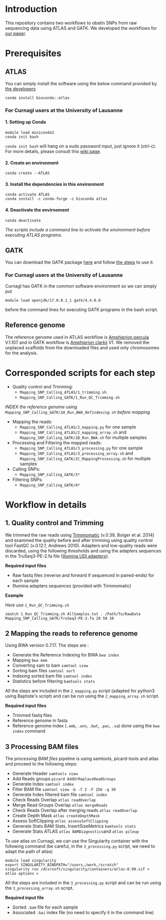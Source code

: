 # Introduction
This repository contains two workflows to obatin SNPs from raw sequencing data using ATLAS and GATK. We developed the workflows for [our paper](https://doi.org/10.1101/2024.03.10.584293).

# Prerequisites
## ATLAS
You can simply install the software using the below command provided by [the developers](https://anaconda.org/bioconda/atlas)
```shell
conda install bioconda::atlas
```
### For Curnagl users at the University of Lausanne
#### 1. Setting up Conda
```shell
module load miniconda3
conda init bash
```
`conda init bash` will hang on a sudo password input, just ignore it (ctrl-c). For more details, please consult this [wiki page](https://wiki.unil.ch/ci/books/high-performance-computing-hpc/page/using-conda-and-anaconda).
#### 2. Create an environment
```shell
conda create --ATLAS
```
#### 3. Install the dependencies in this environment
```shell
conda activate ATLAS
conda install -c conda-forge -c bioconda atlas
```
#### 4. Deactivate the envirnoment
```shell
conda deactivate
```
*The scripts include a command line to activate the environment before executing ATLAS programs.*

## GATK
You can download the GATK package [here](https://github.com/broadinstitute/gatk/releases) and follow [the steps](https://gatk.broadinstitute.org/hc/en-us/articles/360036194592-Getting-started-with-GATK4) to use it.
### For Curnagl users at the University of Lausanne
Curnagl has GATK in the common software environment so we can simply put
```shell
module load openjdk/17.0.8.1_1 gatk/4.4.0.0
```
before the command lines for executing GATK programs in the bash script.

## Reference genome
The reference genome used in ATLAS workflow is [Amphiprion percula](https://www.ncbi.nlm.nih.gov/datasets/genome/GCA_003047355.2/) V.1.107 and in GATK workflow is [Amphiprion clarkii](https://www.ncbi.nlm.nih.gov/datasets/genome/GCA_027123335.1/) V1. We removed the unplaced scaffolds from the downloaded files and used only chromosomes for the analysis.

# Corresponded scripts for each step
- Quality control and Trimming:
   - `Mapping_SNP_Calling_ATLAS/1_trimming.sh`
   - `Mapping_SNP_Calling_GATK/1_Run_QC_Trimming.sh`

*INDEX the reference genome using `Mapping_SNP_Calling_GATK/2A_Run_BWA_Refindexing.sh` before mapping*

- Mapping the reads:
   - `Mapping_SNP_Calling_ATLAS/2_mapping.py` for one sample
   - `Mapping_SNP_Calling_ATLAS/2_mapping_array.sh` and `Mapping_SNP_Calling_GATK/2B_Run_BWA.sh` for multiple samples
- Processing and Filtering the mapped reads:
   - `Mapping_SNP_Calling_ATLAS/3_processing.py` for one sample
   - `Mapping_SNP_Calling_ATLAS/3_processing_array.sh` and `Mapping_SNP_Calling_GATK/2C_MappingProcessing.sh` for multiple samples
- Calling SNPs:
   - `Mapping_SNP_Calling_GATK/3*`
- Filtering SNPs:
   - `Mapping_SNP_Calling_GATK/4*`

# Workflow in details
## 1. Quality control and Trimming

We trimmed the raw reads using [Trimmomatic](https://github.com/usadellab/Trimmomatic) (v.0.39, Bolger et al. 2014) and examined the quality before and after trimming using quality control tool FastQC (v.0.12.1, Andrews 2010). Adapters and low-quality reads were discarded, using the following thresholds and using the adapters sequences in the TruSeq3-PE-2.fa file ([Illumina UDI adapters](https://support-docs.illumina.com/SHARE/AdapterSeq/Content/SHARE/AdapterSeq/TruSeq/UDIndexes.htm)). 

**Required input files**

- Raw fastq files (reverse and forward if sequenced in paired-ends) for each sample
- Illumina adapters sequences (provided with Trimmomatic)

**Example**

*Here use `1_Run_QC_Trimming.sh`*

```shell
sbatch 1_Run_QC_Trimming.sh AllSamples.txt . /Path/To/RawData Mapping_SNP_Calling_GATK/TruSeq3-PE-2.fa 20 50 10
```

## 2 Mapping the reads to reference genome

Using BWA version 0.7.17. The steps are :

   - Generate the Reference Indexing for BWA `bwa index`
   - Mapping `bwa mem`
   - Converting sam to bam `samtool view`
  - Sorting bam files `samtool sort`
  - Indexing sorted bam file `samtool index`
  - Statistics before filtering `bamtools stats` 

All the steps are included in the `2_mapping.py` script (adapted for python3 using Baptiste's script) and can be run using the `2_mapping_array.sh` script.

**Required input files**

* Trimmed fastq files
* Reference genome in fasta
* Reference genome index (`.amb`, `.ann`, `.bwt`, `.pac`, `.sa`) done using the `bwa index` command

## 3 Processing BAM files

The *processing BAM files* pipeline is using samtools, picard-tools and atlas and proceed to the following steps:

   - Generate Header `samtools view`
   - Add Reads groups `picard AddOrReplaceReadGroups`
   - Generate Index `samtool index`
  - Filter BAM file `samtool view -b -f 2 -F 256 -q 30`
  - Generate Index filtered bam file `samtool index`
  - Check Reads Overlap `atlas readOverlap`
  - Merge Read Groups Overlap `atlas mergeReads`
  - Check Reads Overlap after merging reads `atlas readOverlap`
  - Create Depth Mask `atlas createDepthMask`
  - Assess SoftClipping `atlas assessSoftClipping`
  - Generate Stats BAM Stats, InsertSizeMetrics `bamtools stats`
  - Generate Stats ATLAS `atlas BAMDiagnostics`and `atlas pileup`

To use atlas on Curnagl, we can use the Singularity container with the following command (be careful, in the `3_processing.py` script, we need to adapt the path of atlas)

```shell
module load singularity
export SINGULARITY_BINDPATH="/users,/work,/scratch"
singularity run /dcsrsoft/singularity/containers/atlas-0.99.sif < atlas options >
```

All the steps are included in the `3_processing.py` script and can be run using the `3_processing_array.sh` script. 

**Required input file**

* Sorted `.bam` file for each sample
* Associated `.bai` index file (no need to specify it in the command line)
